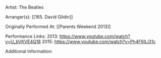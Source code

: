 Artist: The Beatles

  

Arranger(s): [[165. David Gildin]]

  

Originally Performed At: [[Parents Weekend 2013]]

  

Performance Links:
2013: https://www.youtube.com/watch?v=U_bVKVE4Q18
2015: https://www.youtube.com/watch?v=Ph4F6ILi31c
  

Additional Information: